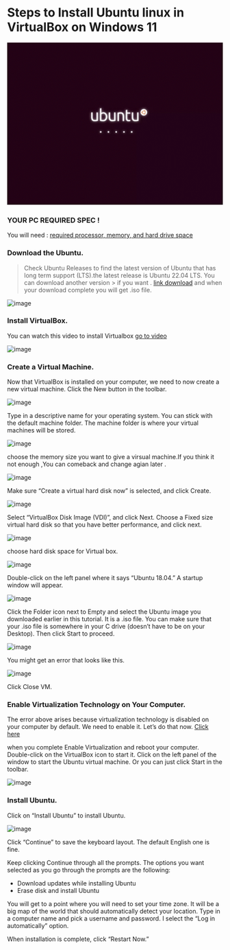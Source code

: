 # Steps to Install Ubuntu linux in VirtualBox on Windows 11

![ubuntuGif](images/Ubuntu_gif.gif)

### YOUR PC REQUIRED SPEC !
You will need : [required processor, memory, and hard drive space](https://www.virtualbox.org/wiki/End-user_documentation)

### Download the Ubuntu.
> Check Ubuntu Releases to find the latest version of Ubuntu that has long term support (LTS).the latest release is Ubuntu 22.04 LTS. You can download another version > if you want . [link download](https://ubuntu.com/download/desktop) and when your download complete you will get .iso file. 

![image](https://user-images.githubusercontent.com/100128996/182571580-d308b973-498b-46d9-a6cd-03b629ebef69.png)

### Install VirtualBox.
You can watch this video to install Virtualbox  [go to video](https://www.youtube.com/watch?v=b866-7Y_0KQ)
  
  ![image](https://user-images.githubusercontent.com/100128996/182576705-084aec64-ff56-4080-8c6f-596c7c00e450.png) 
  
### Create a Virtual Machine.
Now that VirtualBox is installed on your computer, we need to now create a new virtual machine.
Click the New button in the toolbar.

![image](https://user-images.githubusercontent.com/100128996/182580219-5cea5e59-11fa-46d4-b549-bc5be926bf9c.png)

Type in a descriptive name for your operating system. You can stick with the default machine folder. The machine folder is where your virtual machines will be stored.

![image](https://user-images.githubusercontent.com/100128996/182580574-327b5a9a-88e4-4814-b22c-bb3154987a49.png)

choose the memory size you want to give a virsual machine.If you think it not enough ,You can comeback and change agian later .

![image](https://user-images.githubusercontent.com/100128996/182581047-78fead17-a086-4abe-8b7f-aba93a2a1edc.png)

Make sure “Create a virtual hard disk now” is selected, and click Create.

![image](https://user-images.githubusercontent.com/100128996/182582111-765f5442-cdb4-4eea-9a37-6c2e1f6a736f.png)

Select “VirtualBox Disk Image (VDI)”, and click Next.
Choose a Fixed size virtual hard disk so that you have better performance, and click next.

![image](https://user-images.githubusercontent.com/100128996/182582838-760ab49e-3e30-4294-a61f-3d0eedeb34df.png)

choose hard disk space for Virtual box.

![image](https://user-images.githubusercontent.com/100128996/182583125-43bcc550-dc82-4425-9d22-3e1d7b5f88d0.png)

Double-click on the left panel where it says “Ubuntu 18.04.” A startup window will appear.

![image](https://user-images.githubusercontent.com/100128996/182583746-f0903f07-ff20-452c-8fb9-b81a56a473ab.png)

Click the Folder icon next to Empty and select the Ubuntu image you downloaded earlier in this tutorial. It is a .iso file. You can make sure that your .iso file is somewhere in your C drive (doesn’t have to be on your Desktop). Then click Start to proceed.

![image](https://user-images.githubusercontent.com/100128996/182597175-5fea75fa-e4c4-4dd3-9084-bb383a3d6ed0.png)

You might get an error that looks like this.

![image](https://user-images.githubusercontent.com/100128996/182603151-cf9319c7-d18d-4f16-8d56-a1f045f81608.png)

Click Close VM.

### Enable Virtualization Technology on Your Computer.
The error above arises because virtualization technology is disabled on your computer by default. We need to enable it. Let’s do that now.
[Click here](https://www.youtube.com/watch?v=UMo-is3fjPI)

when you complete Enable Virtualization and reboot your computer.
Double-click on the VirtualBox icon to start it.
Click on the left panel of the window to start the Ubuntu virtual machine. Or you can just click Start in the toolbar.

![image](https://user-images.githubusercontent.com/100128996/182602875-80f50355-9d29-4598-a1f2-67beef6f4035.png)

### Install Ubuntu.
Click on “Install Ubuntu” to install Ubuntu.

![image](https://user-images.githubusercontent.com/100128996/182602685-669ddc97-4b95-4ac0-92ef-0a1692c4cfad.png)

Click “Continue” to save the keyboard layout. The default English one is fine.

Keep clicking Continue through all the prompts. The options you want selected as you go through the prompts are the following:

* Download updates while installing Ubuntu
* Erase disk and install Ubuntu

You will get to a point where you will need to set your time zone. It will be a big map of the world that should automatically detect your location.
Type in a computer name and pick a username and password. I select the “Log in automatically” option.

When installation is complete, click “Restart Now.”












